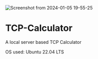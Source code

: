 ![Screenshot from 2024-01-05 19-55-25](https://github.com/nishit0072e/TCP-Calculator/assets/65007263/9129bad9-3404-4680-b867-9e1a255a74ca)
# TCP-Calculator
A local server based TCP Calculator

OS used: Ubuntu 22.04 LTS
